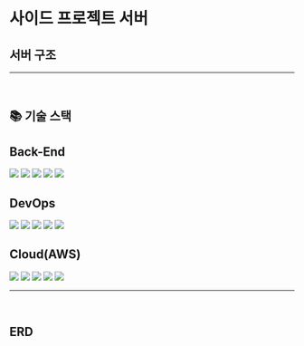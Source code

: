 # 사이드 프로젝트 서버

## 서버 구조

<hr>
<br>

## 📚 기술 스택

<h2>Back-End</h2>
<div>
<img src="https://img.shields.io/badge/node.js-339933?style=for-the-badge&logo=node.js&logoColor=white">
<img src="https://img.shields.io/badge/typescript-3178C6?style=for-the-badge&logo=typescript&logoColor=white">
<img src="https://img.shields.io/badge/NestJS-E0234E?style=for-the-badge&logo=NestJS&logoColor=white">
<img src="https://img.shields.io/badge/passport-34E27A?style=for-the-badge&logo=passport&logoColor=white">
<img src="https://img.shields.io/badge/jwt-000000?style=for-the-badge&logo=jsonwebtokens&logoColor=white">
</div>

<h2>DevOps</h2>
<div>
<img src="https://img.shields.io/badge/linux-FCC624?style=for-the-badge&logo=linux&logoColor=black"> 
<img src="https://img.shields.io/badge/nginx-009639?style=for-the-badge&logo=nginx&logoColor=white">
<img src="https://img.shields.io/badge/docker-2496ED?style=for-the-badge&logo=docker&logoColor=white">
<img src="https://img.shields.io/badge/postgresql-4169E1?style=for-the-badge&logo=postgresql&logoColor=white">
<img src="https://img.shields.io/badge/discordjs-5865F2?style=for-the-badge&logo=discord&logoColor=white">
</div>

<h2>Cloud(AWS)</h2>
<div>
<img src="https://img.shields.io/badge/ec2-FF9900?style=for-the-badge&logo=amazonec2&logoColor=white"> 
<img src="https://img.shields.io/badge/rds-527FFF?style=for-the-badge&logo=amazonrds&logoColor=white">
<img src="https://img.shields.io/badge/cloudwatch-FF4F8B?style=for-the-badge&logo=amazoncloudwatch&logoColor=white">
<img src="https://img.shields.io/badge/api%20gateway-FF4F8B?style=for-the-badge&logo=amazonapigateway&logoColor=white">
<img src="https://img.shields.io/badge/lambda-FF9900?style=for-the-badge&logo=awslambda&logoColor=white">
</div>
<hr>
<br>

## ERD
